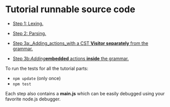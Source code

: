 # Tutorial runnable source code

* [Step 1: Lexing.](https://github.com/SAP/chevrotain/blob/master/docs/tutorial/src/step1_lexing/)

* [Step 2: Parsing.](https://github.com/SAP/chevrotain/blob/master/docs/tutorial/src/step2_parsing/)

* [Step 3a:_Adding_actions_with a CST **Visitor separately** from the grammar.](https://github.com/SAP/chevrotain/tree/master/docs/tutorial/src/step3_actions/)

* [Step 3b:_Adding_**embedded** actions **inside** the grammar.](hhttps://github.com/SAP/chevrotain/tree/master/docs/tutorial/src/step3_actions/)


To run the tests for all the tutorial parts:
* ```npm update``` (only once)
* ```npm test```

Each step also contains a **main.js** which can be easily debugged
using your favorite node.js debugger. 
